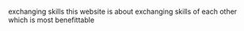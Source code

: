 exchanging skills
this website is about exchanging skills of each other which is most benefittable 
